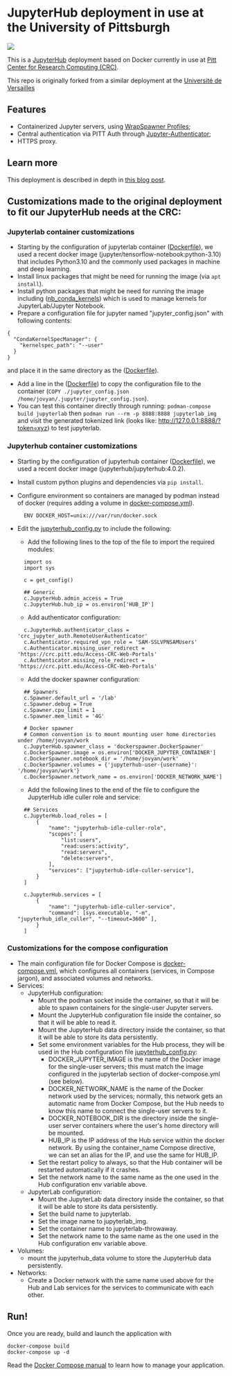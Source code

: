 # JupyterHub deployment in use at the University of Pittsburgh
[![](https://app.codacy.com/project/badge/Grade/26d5cf546348400c86d2de343e623e70)](https://app.codacy.com/gh/pitt-crc/jupyterhub-docker/dashboard?utm_source=gh&utm_medium=referral&utm_content=&utm_campaign=Badge_grade)

This is a [JupyterHub](https://jupyter.org/hub) deployment based on
Docker currently in use at [Pitt Center for Research Computing (CRC)](https://crc.pitt.edu/).

This repo is originally forked from a similar deployment at the [Université de Versailles](https://github.com/defeo/jupyterhub-docker.git)

## Features

- Containerized Jupyter servers, using [WrapSpawner Profiles](https://github.com/jupyterhub/wrapspawner);
- Central authentication via PITT Auth through [Jupyter-Authenticator](https://github.com/pitt-crc/Jupyter-Authenticator);
- HTTPS proxy.

## Learn more

This deployment is described in depth in [this blog
post](https://opendreamkit.org/2018/10/17/jupyterhub-docker/).

## Customizations made to the original deployment to fit our JupyterHub needs at the CRC:

### Jupyterlab container customizations
- Starting by the configuration of jupyterlab container ([Dockerfile](./jupyterlab/Dockerfile)), we used a recent docker image (jupyter/tensorflow-notebook:python-3.10) that includes Python3.10 and the commonly used packages in machine and deep learning.
- Install linux packages that might be need for running the image (via ```apt install```).
- Install python packages that might be need for running the image including ([nb_conda_kernels](https://github.com/Anaconda-Platform/nb_conda_kernels)) which is used to manage kernels for JupyterLab/Jupyter Notebook. 
- Prepare a configuration file for jupyter named "jupyter_config.json" with following contents:
```
{
  "CondaKernelSpecManager": {
    "kernelspec_path": "--user"
  }
}
```
and place it in the same directory as the ([Dockerfile](./jupyterlab/Dockerfile)).
- Add a line in the ([Dockerfile](./jupyterlab/Dockerfile)) to copy the configuration file to the container (```COPY ./jupyter_config.json /home/jovyan/.jupyter/jupyter_config.json```).
- You can test this container directly through running:
```podman-compose build jupyterlab``` then ```podman run --rm -p 8888:8888 jupyterlab_img```
and visit the generated tokenized link (looks like:  http://127.0.0.1:8888/?token=xyz) to test jupyterlab.

### Jupyterhub container customizations
- Starting by the configuration of jupyterhub container ([Dockerfile](./jupyterhub/Dockerfile)), we used a recent docker image (jupyterhub/jupyterhub:4.0.2).
- Install custom python plugins and dependencies via ```pip install```.
- Configure environment so containers are managed by podman instead of docker (requires adding a volume in [docker-compose.yml](docker-compose.yml)).
  ```
    ENV DOCKER_HOST=unix:///var/run/docker.sock
  ```
- Edit the [jupyterhub_config.py](./jupyterhub/jupyterhub_config.py) to include the following:
  - Add the following lines to the top of the file to import the required modules:
  ```
    import os
    import sys
    
    c = get_config()
    
    ## Generic
    c.JupyterHub.admin_access = True
    c.JupyterHub.hub_ip = os.environ['HUB_IP']
  ```
  
  - Add authenticator configuration:
  ```
    c.JupyterHub.authenticator_class = 'crc_jupyter_auth.RemoteUserAuthenticator'
    c.Authenticator.required_vpn_role = 'SAM-SSLVPNSAMUsers'
    c.Authenticator.missing_user_redirect = 'https://crc.pitt.edu/Access-CRC-Web-Portals'
    c.Authenticator.missing_role_redirect = 'https://crc.pitt.edu/Access-CRC-Web-Portals'
  ```
  
  - Add the docker spawner configuration:
  ```
    ## Spawners
    c.Spawner.default_url = '/lab'
    c.Spawner.debug = True
    c.Spawner.cpu_limit = 1
    c.Spawner.mem_limit = '4G'
    
    # Docker spawner
    # Common convention is to mount mounting user home directories under /home/jovyan/work
    c.JupyterHub.spawner_class = 'dockerspawner.DockerSpawner'
    c.DockerSpawner.image = os.environ['DOCKER_JUPYTER_CONTAINER']
    c.DockerSpawner.notebook_dir = '/home/jovyan/work'
    c.DockerSpawner.volumes = {'jupyterhub-user-{username}': '/home/jovyan/work'}
    c.DockerSpawner.network_name = os.environ['DOCKER_NETWORK_NAME']
  ```
  
  - Add the following lines to the end of the file to configure the JupyterHub idle culler role and service:
  ```
    ## Services
    c.JupyterHub.load_roles = [
        {
            "name": "jupyterhub-idle-culler-role",
            "scopes": [
                "list:users",
                "read:users:activity",
                "read:servers",
                "delete:servers",
            ],
            "services": ["jupyterhub-idle-culler-service"],
        }
    ]
    
    c.JupyterHub.services = [
        {
            "name": "jupyterhub-idle-culler-service",
            "command": [sys.executable, "-m", "jupyterhub_idle_culler", "--timeout=3600" ],
        }
    ]
  ```
### Customizations for the compose configuration
- The main configuration file for Docker Compose is [docker-compose.yml](docker-compose.yml), which configures all containers (services, in Compose jargon), and associated volumes and networks.
- Services:
  - JupyterHub configuration:
    - Mount the podman socket inside the container, so that it will be able to spawn containers for the single-user Jupyter servers.
    - Mount the JupyterHub configuration file inside the container, so that it will be able to read it.
    - Mount the JupyterHub data directory inside the container, so that it will be able to store its data persistently.
    - Set some environment variables for the Hub process, they will be used in the Hub configuration file [jupyterhub_config.py](./jupyterhub/jupyterhub_config.py):
      - DOCKER_JUPYTER_IMAGE is the name of the Docker image for the single-user servers; this must match the image configured in the jupyterlab section of docker-compose.yml (see below).
      - DOCKER_NETWORK_NAME is the name of the Docker network used by the services; normally, this network gets an automatic name from Docker Compose, but the Hub needs to know this name to connect the single-user servers to it.
      - DOCKER_NOTEBOOK_DIR is the directory inside the single-user server containers where the user's home directory will be mounted.
      - HUB_IP is the IP address of the Hub service within the docker network. By using the container_name Compose directive, we can set an alias for the IP, and use the same for HUB_IP.
    - Set the restart policy to always, so that the Hub container will be restarted automatically if it crashes.
    - Set the network name to the same name as the one used in the Hub configuration env variable above.
  - JupyterLab configuration:
    - Mount the JupyterLab data directory inside the container, so that it will be able to store its data persistently.
    - Set the build name to jupyterlab.
    - Set the image name to jupyterlab_img.
    - Set the container name to jupyterlab-throwaway.
    - Set the network name to the same name as the one used in the Hub configuration env variable above.
- Volumes:
  - mount the jupyterhub_data volume to store the JupyterHub data persistently.
- Networks:
  - Create a Docker network with the same name used above for the Hub and Lab services for the services to communicate with each other.

## Run!

Once you are ready, build and launch the application with

```
docker-compose build
docker-compose up -d
```

Read the [Docker Compose manual](https://docs.docker.com/compose/) to
learn how to manage your application.
